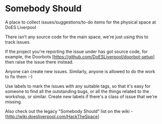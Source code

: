 Somebody Should
===============

A place to collect issues/suggestions/to-do items for the physical space at DoES Liverpool

There isn't any source code for the main space, we're just using this to track issues.

If the project you're reporting the issue under has got source code, for example, the Doorbots [https://github.com/DoESLiverpool/doorbot-setup] then raise the issue there instead.

Anyone can create new issues.  Similarly, anyone is allowed to do the work to fix them :-)

Use labels to mark the issues with any suitable tags, so that it's easy for someone to find all the outstanding bugs, or all the things related to the workshop, or similar.  Create new labels if there's a class of issue that we're missing.

Also check out the legacy "Somebody Should" list on the wiki - [http://wiki.doesliverpool.com/HackTheSpace]
